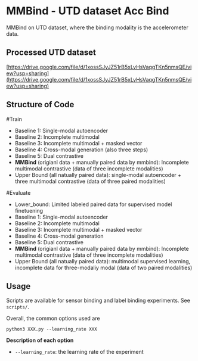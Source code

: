 # MMBind - UTD dataset Acc Bind
MMBind on UTD dataset, where the binding modality is the accelerometer data.

## Processed UTD dataset
[https://drive.google.com/file/d/1xossSJyJZ51rB5xLvHsVaqgTKn5nmsQE/view?usp=sharing](https://drive.google.com/file/d/1xossSJyJZ51rB5xLvHsVaqgTKn5nmsQE/view?usp=sharing)

## Structure of Code
#Train
- Baseline 1: Single-modal autoencoder
- Baseline 2: Incomplete multimodal
- Baseline 3: Incomplete multimodal + masked vector
- Baseline 4: Cross-modal generation (also three steps)
- Baseline 5: Dual contrastive
- **MMBind** (origianl data + manually paired data by mmbind): Incomplete multimodal contrastive (data of three incomplete modalities)
- Upper Bound (all natually paired data): single-modal autoencoder + three multimodal contrastive (data of three paired modalities)

#Evaluate
- Lower_bound: Limited labeled paired data for supervised model finetuening
- Baseline 1: Single-modal autoencoder
- Baseline 2: Incomplete multimodal
- Baseline 3: Incomplete multimodal + masked vector
- Baseline 4: Cross-modal generation
- Baseline 5: Dual contrastive
- **MMBind** (origianl data + manually paired data by mmbind): Incomplete multimodal contrastive (data of three incomplete modalities)
- Upper Bound (all natually paired data): multimodal supervised learning, incomplete data for three-modaliy modal (data of two paired modalities)

## Usage

Scripts are available for sensor binding and label binding experiments. See `scripts/`.

Overall, the common options used are
```
python3 XXX.py --learning_rate XXX
```

**Description of each option**
- `--learning_rate`: the learning rate of the experiment
